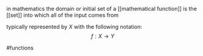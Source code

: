 in mathematics the domain or initial set of a [[mathematical function]] is the [[set]] into which all of the input comes from

typically represented by $X$ with the following notation:
$$f : X\rightarrow Y$$


#functions